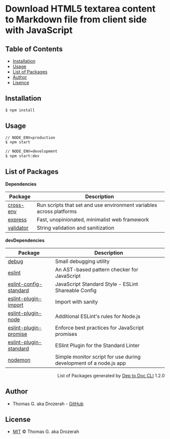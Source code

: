 # Download HTML5 textarea content to Markdown file from client side with JavaScript


Table of Contents
-----------------

- [Installation](#Installation)
- [Usage](#Usage)
- [List of Packages](#list-of-packages)
- [Author](#author)
- [Lisence](#license)


Installation
------------

````bash
$ npm install
````
Usage
-----

````bash
// NODE_ENV=production
$ npm start

// NODE_ENV=development
$ npm start:dev
````

List of Packages
----------------

__Dependencies__

| Package                                                                             | Description                                                         |
| ----------------------------------------------------------------------------------- | ------------------------------------------------------------------- |
| [cross-env](https://github.com/kentcdodds/cross-env#readme)                         | Run scripts that set and use environment variables across platforms |
| [express](http://expressjs.com/)                                                    | Fast, unopinionated, minimalist web framework                       |
| [validator](https://github.com/chriso/validator.js)                                 | String validation and sanitization                                  |


__devDependencies__

| Package                                                                             | Description                                                         |
| ----------------------------------------------------------------------------------- | ------------------------------------------------------------------- |
| [debug](https://github.com/visionmedia/debug#readme)                                | Small debugging utility                                             |
| [eslint](https://eslint.org)                                                        | An AST-based pattern checker for JavaScript                         |
| [eslint-config-standard](https://github.com/standard/eslint-config-standard)        | JavaScript Standard Style - ESLint Shareable Config                 |
| [eslint-plugin-import](https://github.com/benmosher/eslint-plugin-import)           | Import with sanity                                                  |
| [eslint-plugin-node](https://github.com/mysticatea/eslint-plugin-node#readme)       | Additional ESLint's rules for Node.js                               |
| [eslint-plugin-promise](https://github.com/xjamundx/eslint-plugin-promise#readme)   | Enforce best practices for JavaScript promises                      |
| [eslint-plugin-standard](https://github.com/standard/eslint-plugin-standard#readme) | ESlint Plugin for the Standard Linter                               |
| [nodemon](http://nodemon.io)                                                        | Simple monitor script for use during development of a node.js app   |


<div align="right">
  List of Packages generated by <a href="https://github.com/Drozerah/dep-to-doc-cli.git">Dep to Doc CLI</a> 1.2.0
</div>


Author
------

- Thomas G. aka Drozerah - [GitHub](https://github.com/Drozerah)

License
-------

- [MIT](https://github.com/Drozerah/express-download-markdown-file/blob/master/LICENSE) © Thomas G. aka Drozerah
